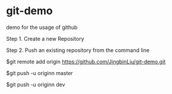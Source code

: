 # git-demo
demo for the usage of github

Step 1. Create a new Repository

Step 2. Push an existing repository from the command line

$git remote add origin https://github.com/JingbinLiu/git-demo.git

$git push -u originn master

$git push -u originn dev
